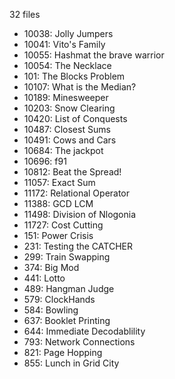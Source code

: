 32 files
- 10038: Jolly Jumpers
- 10041: Vito's Family
- 10055: Hashmat the brave warrior
- 10054: The Necklace
- 101: The Blocks Problem
- 10107: What is the Median?
- 10189: Minesweeper
- 10203: Snow Clearing
- 10420: List of Conquests
- 10487: Closest Sums
- 10491: Cows and Cars
- 10684: The jackpot
- 10696: f91
- 10812: Beat the Spread!
- 11057: Exact Sum
- 11172: Relational Operator
- 11388: GCD LCM
- 11498: Division of Nlogonia
- 11727: Cost Cutting
- 151: Power Crisis
- 231: Testing the CATCHER
- 299: Train Swapping
- 374: Big Mod
- 441: Lotto
- 489: Hangman Judge
- 579: ClockHands
- 584: Bowling
- 637: Booklet Printing
- 644: Immediate Decodablility
- 793: Network Connections
- 821: Page Hopping
- 855: Lunch in Grid City
